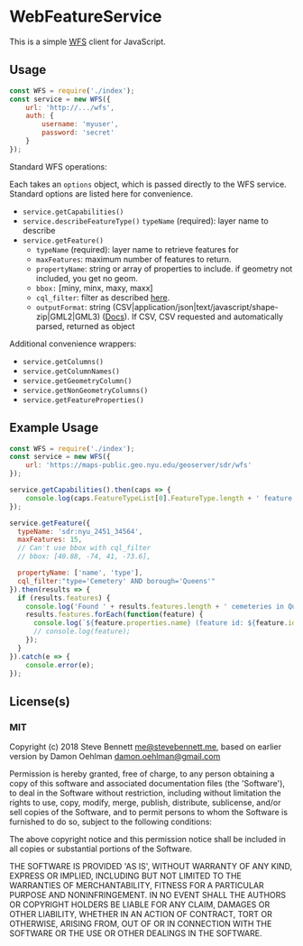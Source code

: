 
# WebFeatureService

This is a simple [WFS](http://en.wikipedia.org/wiki/Web_Feature_Service)
client for JavaScript.

## Usage

```js
const WFS = require('./index');
const service = new WFS({
    url: 'http://.../wfs',
    auth: {
        username: 'myuser',
        password: 'secret'
    }
});
```


Standard WFS operations:

Each takes an `options` object, which is passed directly to the WFS service. Standard options are listed here for convenience.

* `service.getCapabilities()`
* `service.describeFeatureType()`
   `typeName` (required): layer name to describe
* `service.getFeature()`
  * `typeName` (required): layer name to retrieve features for
  * `maxFeatures`: maximum number of features to return.
  * `propertyName`: string or array of properties to include. if geometry not included, you get no geom.
  * `bbox:` [miny, minx, maxy, maxx]
  * `cql_filter`: filter as described [here](http://docs.geoserver.org/latest/en/user/tutorials/cql/cql_tutorial.html).
  * `outputFormat`: string (CSV|application/json|text/javascript/shape-zip|GML2|GML3) ([Docs](http://docs.geoserver.org/latest/en/user/services/wfs/outputformats.html)). If CSV, CSV requested and automatically parsed, returned as object

Additional convenience wrappers:

* `service.getColumns()`
* `service.getColumnNames()`
* `service.getGeometryColumn()`
* `service.getNonGeometryColumns()`
* `service.getFeatureProperties()`

## Example Usage

```js
const WFS = require('./index');
const service = new WFS({
    url: 'https://maps-public.geo.nyu.edu/geoserver/sdr/wfs'
});

service.getCapabilities().then(caps => {
    console.log(caps.FeatureTypeList[0].FeatureType.length + ' feature types.');
});

service.getFeature({
  typeName: 'sdr:nyu_2451_34564',
  maxFeatures: 15,
  // Can't use bbox with cql_filter
  // bbox: [40.88, -74, 41, -73.6],

  propertyName: ['name', 'type'],
  cql_filter:"type='Cemetery' AND borough='Queens'"
}).then(results => {
  if (results.features) {
    console.log('Found ' + results.features.length + ' cemeteries in Queens');
    results.features.forEach(function(feature) {
      console.log(`${feature.properties.name} (feature id: ${feature.id})`);
      // console.log(feature);
    });
  }
}).catch(e => {
    console.error(e);
});
```

## License(s)

### MIT

Copyright (c) 2018 Steve Bennett <me@stevebennett.me>, based on earlier version by Damon Oehlman <damon.oehlman@gmail.com>

Permission is hereby granted, free of charge, to any person obtaining
a copy of this software and associated documentation files (the
'Software'), to deal in the Software without restriction, including
without limitation the rights to use, copy, modify, merge, publish,
distribute, sublicense, and/or sell copies of the Software, and to
permit persons to whom the Software is furnished to do so, subject to
the following conditions:

The above copyright notice and this permission notice shall be
included in all copies or substantial portions of the Software.

THE SOFTWARE IS PROVIDED 'AS IS', WITHOUT WARRANTY OF ANY KIND,
EXPRESS OR IMPLIED, INCLUDING BUT NOT LIMITED TO THE WARRANTIES OF
MERCHANTABILITY, FITNESS FOR A PARTICULAR PURPOSE AND NONINFRINGEMENT.
IN NO EVENT SHALL THE AUTHORS OR COPYRIGHT HOLDERS BE LIABLE FOR ANY
CLAIM, DAMAGES OR OTHER LIABILITY, WHETHER IN AN ACTION OF CONTRACT,
TORT OR OTHERWISE, ARISING FROM, OUT OF OR IN CONNECTION WITH THE
SOFTWARE OR THE USE OR OTHER DEALINGS IN THE SOFTWARE.
